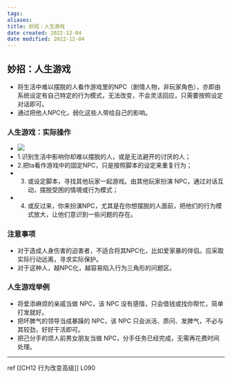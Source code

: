 ```yaml
---
tags: 
aliases: 
title: 妙招：人生游戏
date created: 2022-12-04
date modified: 2022-12-04
---
```


## 妙招：人生游戏
-  将生活中难以摆脱的人看作游戏里的NPC（剧情人物，非玩家角色），亦即由系统设定有自己特定的行为模式，无法改变，不会灵活回应，只需要按照设定对话即可。
-  通过把他人NPC化，弱化这些人带给自己的影响。

### 人生游戏：实际操作
-   ![](https://xxpic.oss-cn-qingdao.aliyuncs.com/pic/20220410214039.png)
-   1.识别生活中影响你却难以摆脱的人，或是无法避开的讨厌的人；
-   2.把ta看作游戏中的固定NPC，只是按照脚本的设定来重复行为；
-   3. 或设定脚本，寻找其他玩家一起游戏。由其他玩家扮演 NPC，通过对话互动，摆脱受困的情境或行为模式；
-   4. 或反过来，你来扮演NPC，尤其是在你想摆脱的人面前，把他们的行为模式放大，让他们意识到一些问题的存在。

### 注意事项
-   对于造成人身伤害的迫害者，不适合将其NPC化，比如爱家暴的伴侣。应采取实际行动远离，寻求实际保护。
-   对于这种人，越NPC化，越容易陷入行为三角形的问题区。

### 人生游戏举例
-   将爱添麻烦的亲戚当做 NPC，该 NPC 没有感情，只会借钱或找你帮忙，简单打发就好。
-   把坏脾气的领导当成暴躁的 NPC，该 NPC 只会派活、质问、发脾气，不必与其较劲，好好干活即可。
-   把己分手的烦人前男女朋友当做 NPC，分手任务已经完成，无需再花费时间处理。

---
ref [[CH12 行为改变高级]] L090
